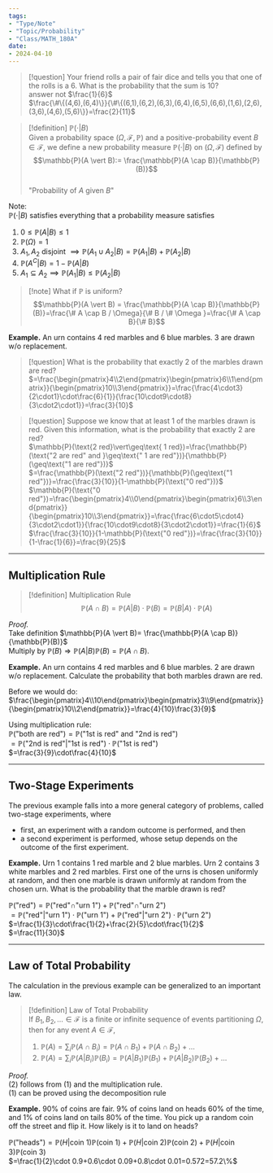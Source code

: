 ```yaml
---
tags:
- "Type/Note"
- "Topic/Probability"
- "Class/MATH_180A"
date:
- 2024-04-10
---
```

> [!question] Your friend rolls a pair of fair dice and tells you that one of the rolls is a 6. What is the probability that the sum is 10?  
> answer not $\frac{1}{6}$  
> $\frac{\#\{(4,6),(6,4)\}}{\#\{(6,1),(6,2),(6,3),(6,4),(6,5),(6,6),(1,6),(2,6),(3,6),(4,6),(5,6)\}}=\frac{2}{11}$  

> [!definition] $\mathbb{P}(\cdot\vert B)$  
> Given a probability space $(\Omega, \mathcal{F}, \mathbb{P})$ and a positive-probability event $B\in \mathcal{F}$, we define a new probability measure $\mathbb{P}(\cdot \vert B)$ on $(\Omega,\mathcal{F})$ defined by  
> $$\mathbb{P}(A \vert B):= \frac{\mathbb{P}(A \cap B)}{\mathbb{P}(B)}$$  
> "Probability of $A$ given $B$"  

Note:  
$\mathbb{P}(\cdot \vert B)$ satisfies everything that a probability measure satisfies  
1. $0 \leq \mathbb{P}(A \vert B) \leq 1$  
2. $\mathbb{P}(\Omega) = 1$  
3. $A_1,A_2$ disjoint $\implies \mathbb{P}(A_1 \cup A_2 \vert B) = \mathbb{P}(A_1 \vert B) + \mathbb{P}(A_2 \vert B)$  
4. $\mathbb{P}(A^C \vert B) = 1 - \mathbb{P}(A \vert B)$  
5. $A_1 \subseteq A_2 \implies \mathbb{P}(A_1 \vert B) \leq \mathbb{P}(A_2 \vert B)$  

> [!note] What if $\mathbb{P}$ is uniform?  
> $$\mathbb{P}(A \vert B) = \frac{\mathbb{P}(A \cap B)}{\mathbb{P}(B)}=\frac{\# A \cap B / \Omega}{\# B / \# \Omega }=\frac{\# A \cap B}{\# B}$$  

**Example.** An urn contains 4 red marbles and 6 blue marbles. 3 are drawn w/o replacement.  

> [!question] What is the probability that exactly 2 of the marbles drawn are red?  
> $=\frac{\begin{pmatrix}4\\2\end{pmatrix}\begin{pmatrix}6\\1\end{pmatrix}}{\begin{pmatrix}10\\3\end{pmatrix}}=\frac{\frac{4\cdot3}{2\cdot1}\cdot\frac{6}{1}}{\frac{10\cdot9\cdot8}{3\cdot2\cdot1}}=\frac{3}{10}$  

> [!question] Suppose we know that at least 1 of the marbles drawn is red. Given this information, what is the probability that exactly 2 are red?  
> $\mathbb{P}(\text{2 red}\vert\geq\text{ 1 red})=\frac{\mathbb{P}(\text{"2 are red" and }\geq\text{" 1 are red"})}{\mathbb{P}(\geq\text{"1 are red"})}$  
> $=\frac{\mathbb{P}(\text{"2 red"})}{\mathbb{P}(\geq\text{"1 red"})}=\frac{\frac{3}{10}}{1-\mathbb{P}(\text{"0 red"})}$  
> $\mathbb{P}(\text{"0 red"})=\frac{\begin{pmatrix}4\\0\end{pmatrix}\begin{pmatrix}6\\3\end{pmatrix}}{\begin{pmatrix}10\\3\end{pmatrix}}=\frac{\frac{6\cdot5\cdot4}{3\cdot2\cdot1}}{\frac{10\cdot9\cdot8}{3\cdot2\cdot1}}=\frac{1}{6}$  
> $\frac{\frac{3}{10}}{1-\mathbb{P}(\text{"0 red"})}=\frac{\frac{3}{10}}{1-\frac{1}{6}}=\frac{9}{25}$  

---  

## Multiplication Rule  

> [!definition] Multiplication Rule  
> $$\mathbb{P}(A \cap B) = \mathbb{P}(A \vert B) \cdot \mathbb{P}(B)=\mathbb{P}(B \vert A) \cdot \mathbb{P}(A)$$  

*Proof.*  
Take definition $\mathbb{P}(A \vert B)= \frac{\mathbb{P}(A \cap B)}{\mathbb{P}(B)}$  
Multiply by $\mathbb{P}(B) \Rightarrow \mathbb{P}(A \vert B) \mathbb{P}(B) = \mathbb{P}(A \cap B)$.  

**Example.** An urn contains 4 red marbles and 6 blue marbles. 2 are drawn w/o replacement. Calculate the probability that both marbles drawn are red.  

Before we would do:  
$\frac{\begin{pmatrix}4\\10\end{pmatrix}\begin{pmatrix}3\\9\end{pmatrix}}{\begin{pmatrix}10\\2\end{pmatrix}}=\frac{4}{10}\frac{3}{9}$  

Using multiplication rule:  
$\mathbb{P}(\text{"both are red"})=\mathbb{P}(\text{"1st is red" and "2nd is red"})$  
$=\mathbb{P}(\text{"2nd is red"}\vert\text{"1st is red"})\cdot\mathbb{P}(\text{"1st is red"})$  
$=\frac{3}{9}\cdot\frac{4}{10}$  

---  

## Two-Stage Experiments  

The previous example falls into a more general category of problems, called two-stage experiments, where  
- first, an experiment with a random outcome is performed, and then  
- a second experiment is performed, whose setup depends on the outcome of the first experiment.  

**Example.** Urn 1 contains 1 red marble and 2 blue marbles. Urn 2 contains 3 white marbles and 2 red marbles. First one of the urns is chosen uniformly at random, and then one marble is drawn uniformly at random from the chosen urn. What is the probability that the marble drawn is red?  

$\mathbb{P}(\text{"red"})=\mathbb{P}($"red"$\cap$"urn 1"$)+\mathbb{P}($"red"$\cap$"urn 2"$)$  
$=\mathbb{P}(\text{"red"}\vert\text{"urn 1"})\cdot\mathbb{P}(\text{"urn 1"})+\mathbb{P}(\text{"red"}\vert\text{"urn 2"})\cdot\mathbb{P}(\text{"urn 2"})$  
$=\frac{1}{3}\cdot\frac{1}{2}+\frac{2}{5}\cdot\frac{1}{2}$  
$=\frac{11}{30}$  

---  

## Law of Total Probability  

The calculation in the previous example can be generalized to an important law.  

> [!definition] Law of Total Probability  
> If $B_1,B_2,\dots\in\mathcal{F}$ is a finite or infinite sequence of events partitioning $\Omega$, then for any event $A\in\mathcal{F}$,  
> 1. $\mathbb{P}(A)=\sum_i\mathbb{P}(A\cap B_i)=\mathbb{P}(A\cap B_1)+\mathbb{P}(A\cap B_2)+\dots$  
> 2. $\mathbb{P}(A)=\sum_i\mathbb{P}(A\vert B_i)\mathbb{P}(B_i)=\mathbb{P}(A\vert B_1)\mathbb{P}(B_1)+\mathbb{P}(A\vert B_2)\mathbb{P}(B_2)+\dots$  

*Proof.*  
(2) follows from (1) and the multiplication rule.  
(1) can be proved using the decomposition rule  

**Example.** 90% of coins are fair. 9% of coins land on heads 60% of the time, and 1% of coins land on tails 80% of the time. You pick up a random coin off the street and flip it. How likely is it to land on heads?  

$\mathbb{P}(\text{"heads"})=\mathbb{P}(H\vert \text{coin 1})\mathbb{P}(\text{coin 1})+\mathbb{P}(H\vert \text{coin 2})\mathbb{P}(\text{coin 2})+\mathbb{P}(H\vert \text{coin 3})\mathbb{P}(\text{coin 3})$  
$=\frac{1}{2}\cdot 0.9+0.6\cdot 0.09+0.8\cdot 0.01=0.572=57.2\%$  
